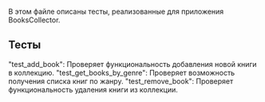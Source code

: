 В этом файле описаны тесты, реализованные для приложения BooksCollector.
## Тесты
 "test_add_book": Проверяет функциональность добавления новой книги в коллекцию.
 "test_get_books_by_genre": Проверяет возможность получения списка книг по жанру.
 "test_remove_book": Проверяет функциональность удаления книги из коллекции.
